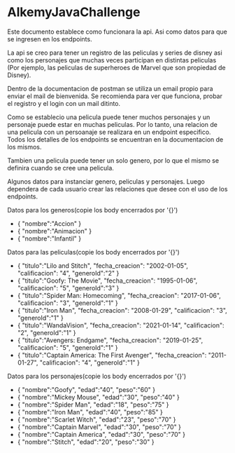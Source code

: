 # AlkemyJavaChallenge

Este documento establece como funcionara la api. Asi como datos para que se ingresen en los endpoints.

La api se creo para tener un registro de las peliculas y series de disney asi como los personajes que muchas veces participan 
en distintas peliculas (Por ejemplo, las peliculas de superheroes de Marvel que son propiedad de Disney).

Dentro de la documentacion de postman se utiliza un email propio para enviar el mail de bienvenida. Se recomienda para ver que funciona, probar el registro y el login con un mail ditinto.

Como se establecio una pelicula puede tener muchos personajes y un personaje puede estar en muchas peliculas. Por lo tanto, una relacion de una pelicula con un persoanaje se 
realizara en un endpoint especifico. Todos los detalles de los endpoints se encuentran en la documentacion de los mismos.

Tambien una pelicula puede tener un solo genero, por lo que el mismo se definira cuando se cree una pelicula.

Algunos datos para instanciar genero, peliculas y personajes. Luego dependera de cada usuario crear las relaciones que desee con el uso de los endpoints.

Datos para los generos(copie los body encerrados por '{}')
- {
    "nombre":"Accion"
  }
- {
    "nombre":"Animacion"
  }
- {
    "nombre":"Infantil"
  }
 
Datos para las peliculas(copie los body encerrados por '{}')
- {
    "titulo":"Lilo and Stitch",
    "fecha_creacion": "2002-01-05",
    "calificacion": "4",
    "generoId":"2"
  }
- {
    "titulo":"Goofy: The Movie",
    "fecha_creacion": "1995-01-06",
    "calificacion": "5",
    "generoId":"3"
  }
- {
    "titulo":"Spider Man: Homecoming",
    "fecha_creacion": "2017-01-06",
    "calificacion": "3",
    "generoId":"1"
  }
- {
    "titulo":"Iron Man",
    "fecha_creacion": "2008-01-29",
    "calificacion": "3",
    "generoId":"1"
  } 
- {
    "titulo":"WandaVision",
    "fecha_creacion": "2021-01-14",
    "calificacion": "2",
    "generoId":"1"
  }
- {
    "titulo":"Avengers: Endgame",
    "fecha_creacion": "2019-01-25",
    "calificacion": "5",
    "generoId":"1"
  } 
- {
    "titulo":"Captain America: The First Avenger",
    "fecha_creacion": "2011-01-27",
    "calificacion": "4",
    "generoId":"1"
  }  

Datos para los personajes(copie los body encerrados por '{}')
- {
    "nombre":"Goofy",
    "edad":"40",
    "peso":"60"
  }
- {
    "nombre":"Mickey Mouse",
    "edad":"30",
    "peso":"40"
  }
- {
    "nombre":"Spider Man",
    "edad":"18",
    "peso":"75"
  }
- {
    "nombre":"Iron Man",
    "edad":"40",
    "peso":"85"
  }
- {
    "nombre":"Scarlet Witch",
    "edad":"23",
    "peso":"70"
  }
- {
    "nombre":"Captain Marvel",
    "edad":"30",
    "peso":"70"
  }
- {
    "nombre":"Captain America",
    "edad":"30",
    "peso":"70"
  }
- {
    "nombre":"Stitch",
    "edad":"20",
    "peso":"30"
  }
